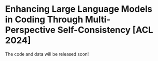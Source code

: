 # Enhancing Large Language Models in Coding Through Multi-Perspective Self-Consistency [ACL 2024]

The code and data will be released soon!
